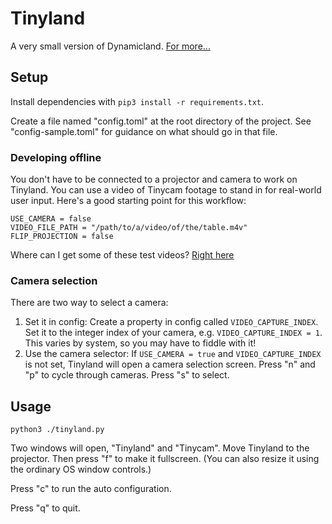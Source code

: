 # Tinyland
A very small version of Dynamicland. [For more...](https://www.notion.so/Tinyland-f05733c9b73141c181352f5b5012ce1a)

## Setup
Install dependencies with `pip3 install -r requirements.txt`.

Create a file named "config.toml" at the root directory of the project. See "config-sample.toml" for guidance on what should go in that file.

### Developing offline
You don't have to be connected to a projector and camera to work on Tinyland. You can use a video of Tinycam footage to stand in for real-world user input. Here's a good starting point for this workflow:

```
USE_CAMERA = false 
VIDEO_FILE_PATH = "/path/to/a/video/of/the/table.m4v"
FLIP_PROJECTION = false
``` 

Where can I get some of these test videos? [Right here](https://www.dropbox.com/s/qy7gj1giyj1gpd3/tinyland-test-videos.zip?dl=0)

### Camera selection
There are two way to select a camera:
1) Set it in config: Create a property in config called `VIDEO_CAPTURE_INDEX`. Set it to the integer index of your camera, e.g. `VIDEO_CAPTURE_INDEX = 1`. This varies by system, so you may have to fiddle with it! 
2) Use the camera selector: If `USE_CAMERA = true` and `VIDEO_CAPTURE_INDEX` is not set, Tinyland will open a camera selection screen. Press "n" and "p" to cycle through cameras. Press "s" to select.

## Usage
`python3 ./tinyland.py`

Two windows will open, "Tinyland" and "Tinycam". Move Tinyland to the projector. Then press "f" to make it fullscreen. (You can also resize it using the ordinary OS window controls.)

Press "c" to run the auto configuration.

Press "q" to quit.
